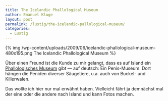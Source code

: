 ```yaml
---
title: The Icelandic Phallological Museum
author: Emanuel Kluge
layout: post
permalink: /lustig/the-icelandic-pallological-museum/
categories:
  - Lustig
---
```


{% img /wp-content/uploads/2009/06/icelandic-phallological-museum-480x195.png The Icelandic Phallological Museum %}

Über einen Freund ist die Kunde zu mir gelangt, dass es auf Island ein [Phallologisches Museum](http://www.ismennt.is/not/phallus/ger.htm) gibt — auf deutsch: Ein Penis-Museum. Dort hängen die Peniden diverser Säugetiere, u.a. auch von Buckel- und Killerwalen.

Das wollte ich hier nur mal erwähnt haben. Vielleicht fährt ja demnächst mal der eine oder die andere nach Island und kann Fotos machen.
